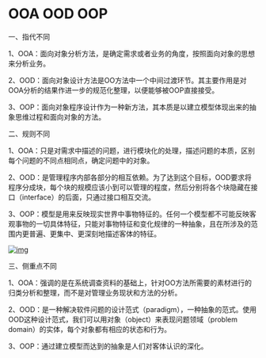 # OOA OOD OOP



一、指代不同

1、OOA：面向对象分析方法，是确定需求或者业务的角度，按照面向对象的思想来分析业务。

2、OOD：面向对象设计方法是OO方法中一个中间过渡环节。其主要作用是对OOA分析的结果作进一步的规范化整理，以便能够被OOP直接接受。

3、OOP：面向对象程序设计作为一种新方法，其本质是以建立模型体现出来的抽象思维过程和面向对象的方法。

二、规则不同

1、OOA：只是对需求中描述的问题，进行模块化的处理，描述问题的本质，区别每个问题的不同点相同点，确定问题中的对象。

2、OOD：是管理程序内部各部分的相互依赖。为了达到这个目标，OOD要求将程序分成块，每个块的规模应该小到可以管理的程度，然后分别将各个块隐藏在接口（interface）的后面，只通过接口相互交流。

3、OOP：模型是用来反映现实世界中事物特征的。任何一个模型都不可能反映客观事物的一切具体特征，只能对事物特征和变化规律的一种抽象，且在所涉及的范围内更普遍、更集中、更深刻地描述客体的特征。

[![img](https://gss0.baidu.com/94o3dSag_xI4khGko9WTAnF6hhy/zhidao/wh%3D600%2C800/sign=71b2f56540c2d562f25dd8ebd721bcd7/7acb0a46f21fbe09a3e9981164600c338744ad04.jpg)](https://gss0.baidu.com/94o3dSag_xI4khGko9WTAnF6hhy/zhidao/pic/item/7acb0a46f21fbe09a3e9981164600c338744ad04.jpg)



三、侧重点不同

1、OOA：强调的是在系统调查资料的基础上，针对OO方法所需要的素材进行的归类分析和整理，而不是对管理业务现状和方法的分析。

2、OOD：是一种解决软件问题的设计范式（paradigm），一种抽象的范式。使用OOD这种设计范式，我们可以用对象（object）来表现问题领域（problem domain）的实体，每个对象都有相应的状态和行为。

3、OOP：通过建立模型而达到的抽象是人们对客体认识的深化。